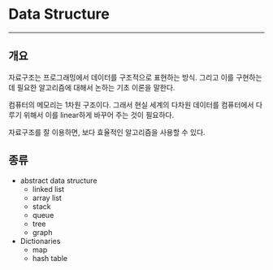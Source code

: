 # Data Structure

----------------

## 개요

자료구조는 프로그래밍에서 데이터를 구조적으로 표현하는 방식. 그리고 이를 구현하는데 필요한 알고리즘에 대해서 논하는 기초 이론을 말한다. 

컴퓨터의 메모리는 1차원 구조이다. 그래서 현실 세계의 다차원 데이터를 컴퓨터에서 다루기 위해서 이를 linear하게 바꾸어 주는 것이 필요하다.

자료구조를 잘 이용하면, 보다 효율적인 알고리즘을 사용할 수 있다. 

## 종류

* abstract data structure
	* linked list
	* array list
	* stack
	* queue
	* tree
	* graph
* Dictionaries
	* map
	* hash table


